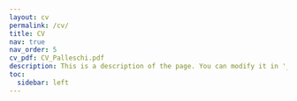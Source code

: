 ```yaml
---
layout: cv
permalink: /cv/
title: CV
nav: true
nav_order: 5
cv_pdf: CV_Palleschi.pdf
description: This is a description of the page. You can modify it in '_pages/cv.md'. You can also change or remove the top pdf download button.
toc:
  sidebar: left
---
```

